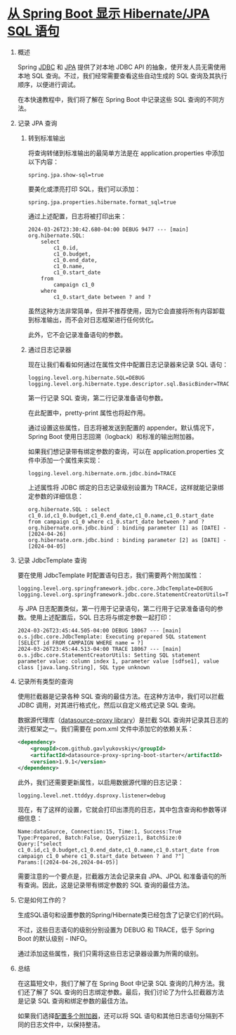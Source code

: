 # [从 Spring Boot 显示 Hibernate/JPA SQL 语句](https://www.baeldung.com/sql-logging-spring-boot)

1. 概述

    Spring [JDBC](https://www.baeldung.com/spring-jdbc-jdbctemplate) 和 [JPA](https://www.baeldung.com/the-persistence-layer-with-spring-data-jpa) 提供了对本地 JDBC API 的抽象，使开发人员无需使用本地 SQL 查询。不过，我们经常需要查看这些自动生成的 SQL 查询及其执行顺序，以便进行调试。

    在本快速教程中，我们将了解在 Spring Boot 中记录这些 SQL 查询的不同方法。

2. 记录 JPA 查询

    1. 转到标准输出

        将查询转储到标准输出的最简单方法是在 application.properties 中添加以下内容：

        `spring.jpa.show-sql=true`

        要美化或漂亮打印 SQL，我们可以添加：

        `spring.jpa.properties.hibernate.format_sql=true`

        通过上述配置，日志将被打印出来：

        ```log
        2024-03-26T23:30:42.680-04:00 DEBUG 9477 --- [main] org.hibernate.SQL: 
            select
                c1_0.id,
                c1_0.budget,
                c1_0.end_date,
                c1_0.name,
                c1_0.start_date 
            from
                campaign c1_0 
            where
                c1_0.start_date between ? and ?
        ```

        虽然这种方法非常简单，但并不推荐使用，因为它会直接将所有内容卸载到标准输出，而不会对日志框架进行任何优化。

        此外，它不会记录准备语句的参数。

    2. 通过日志记录器

        现在让我们看看如何通过在属性文件中配置日志记录器来记录 SQL 语句：

        ```log
        logging.level.org.hibernate.SQL=DEBUG
        logging.level.org.hibernate.type.descriptor.sql.BasicBinder=TRACE
        ```

        第一行记录 SQL 查询，第二行记录准备语句参数。

        在此配置中，pretty-print 属性也将起作用。

        通过设置这些属性，日志将被发送到配置的 appender。默认情况下，Spring Boot 使用日志回溯（logback）和标准的输出附加器。

        如果我们想记录带有绑定参数的查询，可以在 application.properties 文件中添加一个属性来实现：

        `logging.level.org.hibernate.orm.jdbc.bind=TRACE`

        上述属性将 JDBC 绑定的日志记录级别设置为 TRACE，这样就能记录绑定参数的详细信息：

        ```log
        org.hibernate.SQL : select c1_0.id,c1_0.budget,c1_0.end_date,c1_0.name,c1_0.start_date from campaign c1_0 where c1_0.start_date between ? and ?
        org.hibernate.orm.jdbc.bind : binding parameter [1] as [DATE] - [2024-04-26]
        org.hibernate.orm.jdbc.bind : binding parameter [2] as [DATE] - [2024-04-05]
        ```

3. 记录 JdbcTemplate 查询

    要在使用 JdbcTemplate 时配置语句日志，我们需要两个附加属性：

    ```properties
    logging.level.org.springframework.jdbc.core.JdbcTemplate=DEBUG
    logging.level.org.springframework.jdbc.core.StatementCreatorUtils=TRACE
    ```

    与 JPA 日志配置类似，第一行用于记录语句，第二行用于记录准备语句的参数。使用上述配置后，SQL 日志将与绑定参数一起打印：

    ```log
    2024-03-26T23:45:44.505-04:00 DEBUG 18067 --- [main] o.s.jdbc.core.JdbcTemplate: Executing prepared SQL statement [SELECT id FROM CAMPAIGN WHERE name = ?]
    2024-03-26T23:45:44.513-04:00 TRACE 18067 --- [main] o.s.jdbc.core.StatementCreatorUtils: Setting SQL statement parameter value: column index 1, parameter value [sdfse1], value class [java.lang.String], SQL type unknown
    ```

4. 记录所有类型的查询

    使用拦截器是记录各种 SQL 查询的最佳方法。在这种方法中，我们可以拦截 JDBC 调用，对其进行格式化，然后以自定义格式记录 SQL 查询。

    数据源代理库（[datasource-proxy library](https://github.com/jdbc-observations/datasource-proxy)）是拦截 SQL 查询并记录其日志的流行框架之一。我们需要在 pom.xml 文件中添加它的依赖关系：

    ```xml
    <dependency>
        <groupId>com.github.gavlyukovskiy</groupId>
        <artifactId>datasource-proxy-spring-boot-starter</artifactId>
        <version>1.9.1</version>
    </dependency>
    ```

    此外，我们还需要更新属性，以启用数据源代理的日志记录：

    `logging.level.net.ttddyy.dsproxy.listener=debug`

    现在，有了这样的设置，它就会打印出漂亮的日志，其中包含查询和参数等详细信息：

    ```log
    Name:dataSource, Connection:15, Time:1, Success:True
    Type:Prepared, Batch:False, QuerySize:1, BatchSize:0
    Query:["select c1_0.id,c1_0.budget,c1_0.end_date,c1_0.name,c1_0.start_date from campaign c1_0 where c1_0.start_date between ? and ?"]
    Params:[(2024-04-26,2024-04-05)]
    ```

    需要注意的一个要点是，拦截器方法会记录来自 JPA、JPQL 和准备语句的所有查询。因此，这是记录带有绑定参数的 SQL 查询的最佳方法。

5. 它是如何工作的？

    生成SQL语句和设置参数的Spring/Hibernate类已经包含了记录它们的代码。

    不过，这些日志语句的级别分别设置为 DEBUG 和 TRACE，低于 Spring Boot 的默认级别 - INFO。

    通过添加这些属性，我们只需将这些日志记录器设置为所需的级别。

6. 总结

    在这篇短文中，我们了解了在 Spring Boot 中记录 SQL 查询的几种方法。我们还了解了 SQL 查询的日志绑定参数。最后，我们讨论了为什么拦截器方法是记录 SQL 查询和绑定参数的最佳方法。

    如果我们选择[配置多个附加器](https://logback.qos.ch/manual/appenders.html)，还可以将 SQL 语句和其他日志语句分隔到不同的日志文件中，以保持整洁。
